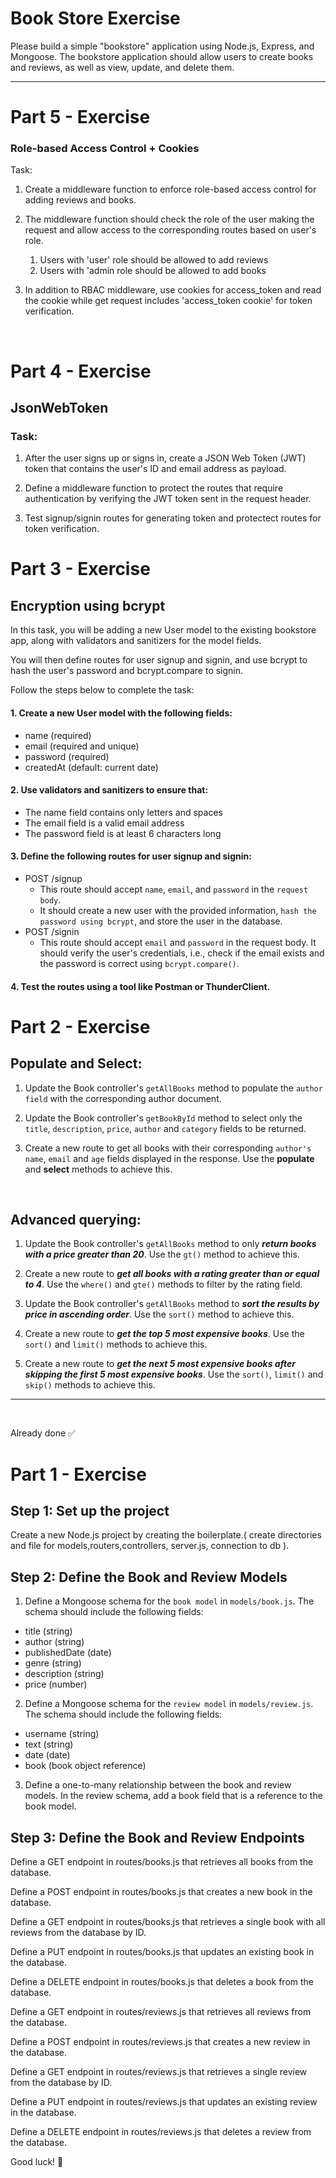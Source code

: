 # Book Store Exercise

Please build a simple "bookstore" application using Node.js, Express, and Mongoose. The bookstore application should allow users to create books and reviews, as well as view, update, and delete them.

---
# Part 5 - Exercise
### Role-based Access Control + Cookies

Task:
1. Create a middleware function to enforce role-based access control for adding reviews and books.

2. The middleware function should check the role of the user making the request and allow access to the corresponding routes based on user's role. 
   1. Users with 'user' role should be allowed to add reviews
   2. Users with 'admin role should be allowed to add books

3. In addition to RBAC middleware, use cookies for access_token and read the cookie while get request includes 'access_token cookie' for token verification.

<br>

# Part 4 - Exercise
## JsonWebToken
### Task:

1. After the user signs up or signs in, create a JSON Web Token (JWT) token that contains the user's ID and email address as payload.

2. Define a middleware function to protect the routes that require authentication by verifying the JWT token sent in the request header.

3. Test signup/signin routes for generating token and protectect routes for token verification. 
# Part 3 - Exercise

## Encryption using bcrypt
In this task, you will be adding a new User model to the existing bookstore app, along with validators and sanitizers for the model fields.

You will then define routes for user signup and signin, and use bcrypt to hash the user's password and bcrypt.compare to signin. 

Follow the steps below to complete the task:

#### 1. Create a new User model with the following fields:

- name (required)
- email (required and unique)
- password (required)
- createdAt (default: current date)

#### 2. Use validators and sanitizers to ensure that:

- The name field contains only letters and spaces
- The email field is a valid email address
- The password field is at least 6 characters long

#### 3. Define the following routes for user signup and signin:

- POST /signup  
  - This route should accept `name`, `email`, and `password` in the `request body`. 
  - It should create a new user with the provided information, `hash the password using bcrypt`, and store the user in the database. 
- POST /signin 
  - This route should accept `email` and `password` in the request body. It should verify the user's credentials, i.e., check if the email exists and the password is correct using `bcrypt.compare()`. 
  

#### 4. Test the routes using a tool like Postman or ThunderClient.
# Part 2 - Exercise

## Populate and Select:

1. Update the Book controller's `getAllBooks` method to populate the `author field` with the corresponding author document.
   
2. Update the Book controller's `getBookById` method to select only the `title`, `description`, `price`, `author` and `category` fields to be returned.

3. Create a new route to get all books with their corresponding `author's name`, `email` and `age` fields displayed in the response. Use the __populate__ and __select__ methods to achieve this.

<br>

## Advanced querying:

1. Update the Book controller's `getAllBooks` method to only ***return books with a price greater than 20***. Use the `gt()` method to achieve this.
   
2. Create a new route to ***get all books with a rating greater than or equal to 4***. Use the `where()` and `gte()` methods to filter by the rating field.
   
3. Update the Book controller's `getAllBooks` method to ***sort the results by price in ascending order***. Use the `sort()` method to achieve this.

4. Create a new route to ***get the top 5 most expensive books***. Use the `sort()` and `limit()` methods to achieve this.

5. Create a new route to ***get the next 5 most expensive books after skipping the first 5 most expensive books***. Use the `sort()`, `limit()` and `skip()` methods to achieve this.
---
<br>

Already done ✅
# Part 1 - Exercise
## Step 1: Set up the project
Create a new Node.js project by creating the boilerplate.( create directories and file for models,routers,controllers, server.js, connection to db ).


## Step 2: Define the Book and Review Models
1. Define a Mongoose schema for the `book model` in `models/book.js`. The schema should include the following fields:

- title (string)
- author (string)
- publishedDate (date)
- genre (string)
- description (string)
- price (number)


2. Define a Mongoose schema for the `review model` in `models/review.js`. The schema should include the following fields:

- username (string)
- text (string)
- date (date)
- book (book object reference)


3. Define a one-to-many relationship between the book and review models. In the review schema, add a book field that is a reference to the book model.

## Step 3: Define the Book and Review Endpoints
Define a GET endpoint in routes/books.js that retrieves all books from the database.

Define a POST endpoint in routes/books.js that creates a new book in the database.

Define a GET endpoint in routes/books.js that retrieves a single book with all reviews from the database by ID.

Define a PUT endpoint in routes/books.js that updates an existing book in the database.

Define a DELETE endpoint in routes/books.js that deletes a book from the database.

Define a GET endpoint in routes/reviews.js that retrieves all reviews from the database.

Define a POST endpoint in routes/reviews.js that creates a new review in the database.

Define a GET endpoint in routes/reviews.js that retrieves a single review from the database by ID.

Define a PUT endpoint in routes/reviews.js that updates an existing review in the database.

Define a DELETE endpoint in routes/reviews.js that deletes a review from the database.


Good luck! 🙂